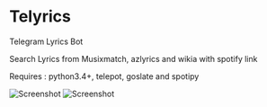 # Telyrics
Telegram Lyrics Bot

Search Lyrics from Musixmatch, azlyrics and wikia with spotify link

Requires : python3.4+, telepot, goslate and spotipy

![Screenshot](https://raw.githubusercontent.com/hamedafra/Telyrics/master/screenshots/dylan.jpg)
![Screenshot](https://raw.githubusercontent.com/hamedafra/Telyrics/master/screenshots/namjoo.jpg)



